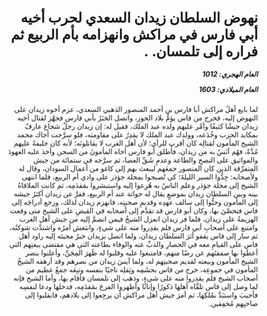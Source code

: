 <h1 dir="rtl">نهوض السلطان زيدان السعدي لحرب أخيه أبي فارس في مراكش وانهزامه بأم الربيع ثم فراره إلى تلمسان. .</h1>

<h5 dir="rtl">العام الهجري:  1012

العام الميلادي: 1603

</h5>

<p dir="rtl">لما بايع أهلُ مراكش أبا فارس بن أحمد المنصور الذهبي السعدي، عزم أخوه زيدان على النهوض إليه، فخرج من فاس يؤمُّ بلاد الحوز، واتصل الخبَرُ بأبي فارس فجهَّز لقتال أخيه زيدان جيشًا كثيفًا وأمَّر عليهم ولده عبد الملك، فقيل له: إن زيدان رجلٌ شجاع عارفٌ بمكايد الحرب وخُدَعه، وولدك عبد الملك لا يقدِرُ على مقاومته، فلو سرَّحت أخاك محمد الشيخ المأمون لقتالِه كان أقرب للرأي؛ لأن أهل الغرب لا يقاتلونَه؛ لأنه كان خليفةً عليهم مُدَّةً، فهُم آنَسُ به من زيدان، فأَطلق أبو فارس أخاه المأمونَ من السجن وأخذ عليه العهودَ والمواثيق على النصحِ والطاعة وعدمِ شَقِّ العصا، ثم سرَّحه في ستمائة من جيش المتفرِّقة الذين كان المنصور جمعَهم ليبعث بهم إلى كاغو من أعمال السودان، وقال له ولأصحابه: جِدُّوا السير الليلةَ؛ كي تُصبحوا بمحلة جؤذر على وادي أم الربيع، فلما انتهى الشيخ إلى محلة جؤذر وعلم الناسُ به هُرِعوا إليه واستبشروا بمَقدَمِه، ثم كانت الملاقاةُ بينه وبين السلطان زيدان بموضعٍ يقال له حواتة عند أم الربيع، ففرَّ عن زيدان أكثرُ جيشه إلى المأمون وحنُّوا إلى سالف عهدِه وقديمِ صحبتِه، فانهزم زيدان لذلك، ورجع أدراجَه إلى فاس فتحصَّنَ بها، وكان أبو فارس قد تقدَّم إلى أصحابه في القبضِ على الشيخ متى وقعت الهزيمةُ على زيدان، فلما فر زيدان انعزل الشيخُ فيمن انضمَّ إليه من جيشِ أهل الغرب وامتنع على أصحابِ أبي فارس فلم يقدِروا منه على شيءٍ، وانتعش أمرُه واشتدَّت شوكتُه، ثم سار إلى فاس يقفو أثرَ السلطان زيدان، ولما اتصل بزيدان خبرُ مجيئه إليه راود أهل فاس على القيامِ معه في الحصارِ والذبِّ عنه والوفاء بطاعته التي هي مقتضى بيعتِهم التي أعطَوا بها صفقتَهم عن رضًا منهم، فامتنعوا عليه وقلبوا له ظَهرَ المِجَنِّ، وأعلنوا بنصر الشيخ المأمون وبيعته لقديم صحبتِهم له، ولما آيسَ زيدان من نصرهم وقد أرهقه الشيخُ المأمون في جموعِه، خرج من فاس بحشَمِه وثِقلِه ناجيًا بنفسه وتبِعَه جمعٌ عظيم من أصحاب الشيخ فلم يقدروا منه على شيءٍ، وذهب إلى تلمسان فأقام بها، وأما الشيخ فإنه لما وصل إلى فاس تلقَّاه أهلها ذكورًا وإناثًا وأظهروا الفرحَ بمَقدَمِه، فدخلها ودعا لنفسِه فأجيبَ واستبَدَّ بمُلكِها، ثم أمرَ جيش أهل مراكش أن يرجِعوا إلى بلادهم، فانقلبوا إلى صاحبِهم مُخفِقين.</p></br>
